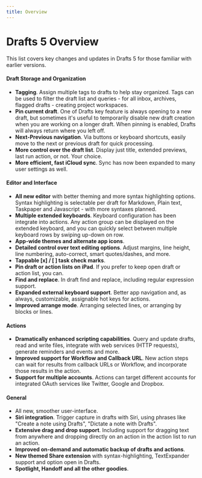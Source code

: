 ```yaml
---
title: Overview
---
```

# Drafts 5 Overview

This list covers key changes and updates in Drafts 5 for those familiar with earlier versions.

#### Draft Storage and Organization

- **Tagging**. Assign multiple tags to drafts to help stay organized. Tags can be used to filter the draft list and queries - for all inbox, archives, flagged drafts - creating project workspaces.
- **Pin current draft**. One of Drafts key feature is always opening to a new draft, but sometimes it's useful to temporarily disable new draft creation when you are working on a longer draft. When pinning is enabled, Drafts will always return where you left off.
- **Next-Previous navigation**. Via buttons or keyboard shortcuts, easily move to the next or previous draft for quick processing.
- **More control over the draft list**. Display just title, extended previews, last run action, or not. Your choice.
- **More efficient, fast iCloud sync**. Sync has now been expanded to many user settings as well.

#### Editor and Interface

- **All new editor** with better theming and more syntax highlighting options. Syntax highlighting is selectable per draft for Markdown, Plain text, Taskpaper and Javascript - with more syntaxes planned.
- **Multiple extended keyboards**. Keyboard configuration has been integrate into actions. Any action group can be displayed on the extended keyboard, and you can quickly select between multiple keyboard rows by swiping up-down on row.
- **App-wide themes and alternate app icons**.
- **Detailed control over text editing options**. Adjust margins, line height, line numbering, auto-correct, smart quotes/dashes, and more.
- **Tappable [x] / [ ] task check marks**.
- **Pin draft or action lists on iPad**. If you prefer to keep open draft or action list, you can.
- **Find and replace**. In draft find and replace, including regular expression support.
- **Expanded external keyboard support**. Better app navigation and, as always, customizable, assignable hot keys for actions.
- **Improved arrange mode**. Arranging selected lines, or arranging by blocks or lines.

#### Actions

- **Dramatically enhanced scripting capabilities**. Query and update drafts, read and write files, integrate with web services (HTTP requests), generate reminders and events and more.
- **Improved support for Workflow and Callback URL**. New action steps can wait for results from callback URLs or Workflow, and incorporate those results in the action.
- **Support for multiple accounts**. Actions can target different accounts for integrated OAuth services like Twitter, Google and Dropbox.

#### General

- All new, smoother user-interface.
- **Siri integration**. Trigger capture in drafts with Siri, using phrases like "Create a note using Drafts", "Dictate a note with Drafts".
- **Extensive drag and drop support**. Including support for dragging text from anywhere and dropping directly on an action in the action list to run an action.
- **Improved on-demand and automatic backup of drafts and actions**.
- **New themed Share extension** with syntax-highlighting, TextExpander support and option open in Drafts.
- **Spotlight, Handoff and all the other goodies**.
